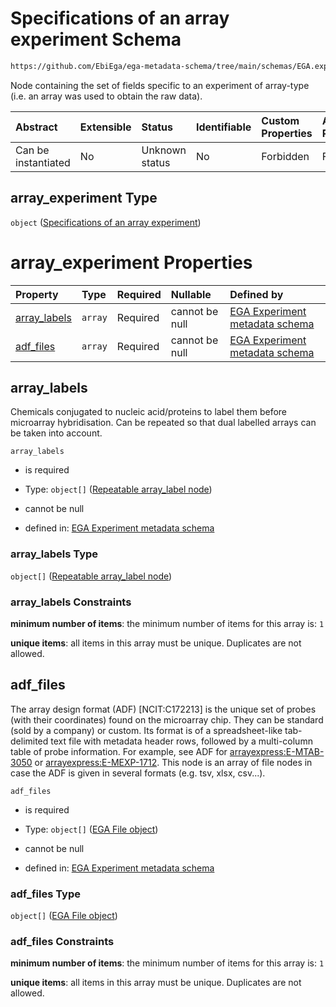 # Specifications of an array experiment Schema

```txt
https://github.com/EbiEga/ega-metadata-schema/tree/main/schemas/EGA.experiment.json#/properties/experiment_type_specifications/properties/array_experiment
```

Node containing the set of fields specific to an experiment of array-type (i.e. an array was used to obtain the raw data).

| Abstract            | Extensible | Status         | Identifiable | Custom Properties | Additional Properties | Access Restrictions | Defined In                                                                           |
| :------------------ | :--------- | :------------- | :----------- | :---------------- | :-------------------- | :------------------ | :----------------------------------------------------------------------------------- |
| Can be instantiated | No         | Unknown status | No           | Forbidden         | Forbidden             | none                | [EGA.experiment.json\*](../../../schemas/EGA.experiment.json "open original schema") |

## array\_experiment Type

`object` ([Specifications of an array experiment](ega-9-properties-experiment-type-specifications-properties-specifications-of-an-array-experiment.md))

# array\_experiment Properties

| Property                       | Type    | Required | Nullable       | Defined by                                                                                                                                                                                                                                                                                                                                                                        |
| :----------------------------- | :------ | :------- | :------------- | :-------------------------------------------------------------------------------------------------------------------------------------------------------------------------------------------------------------------------------------------------------------------------------------------------------------------------------------------------------------------------------- |
| [array\_labels](#array_labels) | `array` | Required | cannot be null | [EGA Experiment metadata schema](ega-9-properties-experiment-type-specifications-properties-specifications-of-an-array-experiment-properties-array-label-of-the-experiment.md "https://github.com/EbiEga/ega-metadata-schema/tree/main/schemas/EGA.experiment.json#/properties/experiment_type_specifications/properties/array_experiment/properties/array_labels")               |
| [adf\_files](#adf_files)       | `array` | Required | cannot be null | [EGA Experiment metadata schema](ega-9-properties-experiment-type-specifications-properties-specifications-of-an-array-experiment-properties-array-design-format-adf-ncitc172213-file-block.md "https://github.com/EbiEga/ega-metadata-schema/tree/main/schemas/EGA.experiment.json#/properties/experiment_type_specifications/properties/array_experiment/properties/adf_files") |

## array\_labels

Chemicals conjugated to nucleic acid/proteins to label them before microarray hybridisation. Can be repeated so that dual labelled arrays can be taken into account.

`array_labels`

*   is required

*   Type: `object[]` ([Repeatable array\_label node](ega-12-definitions-repeatable-array_label-node.md))

*   cannot be null

*   defined in: [EGA Experiment metadata schema](ega-9-properties-experiment-type-specifications-properties-specifications-of-an-array-experiment-properties-array-label-of-the-experiment.md "https://github.com/EbiEga/ega-metadata-schema/tree/main/schemas/EGA.experiment.json#/properties/experiment_type_specifications/properties/array_experiment/properties/array_labels")

### array\_labels Type

`object[]` ([Repeatable array\_label node](ega-12-definitions-repeatable-array_label-node.md))

### array\_labels Constraints

**minimum number of items**: the minimum number of items for this array is: `1`

**unique items**: all items in this array must be unique. Duplicates are not allowed.

## adf\_files

The array design format (ADF) \[NCIT:C172213] is the unique set of probes (with their coordinates) found on the microarray chip. They can be standard (sold by a company) or custom. Its format is of a spreadsheet-like tab-delimited text file with metadata header rows, followed by a multi-column table of probe information. For example, see ADF for [arrayexpress:E-MTAB-3050](https://www.ebi.ac.uk/arrayexpress/files/A-GEOD-28079/A-GEOD-28079.adf.txt) or [arrayexpress:E-MEXP-1712](https://www.ebi.ac.uk/arrayexpress/files/A-AFFY-125/A-AFFY-125.adf.txt). This node is an array of file nodes in case the ADF is given in several formats (e.g. tsv, xlsx, csv...).

`adf_files`

*   is required

*   Type: `object[]` ([EGA File object](ega-12-definitions-ega-file-object.md))

*   cannot be null

*   defined in: [EGA Experiment metadata schema](ega-9-properties-experiment-type-specifications-properties-specifications-of-an-array-experiment-properties-array-design-format-adf-ncitc172213-file-block.md "https://github.com/EbiEga/ega-metadata-schema/tree/main/schemas/EGA.experiment.json#/properties/experiment_type_specifications/properties/array_experiment/properties/adf_files")

### adf\_files Type

`object[]` ([EGA File object](ega-12-definitions-ega-file-object.md))

### adf\_files Constraints

**minimum number of items**: the minimum number of items for this array is: `1`

**unique items**: all items in this array must be unique. Duplicates are not allowed.
